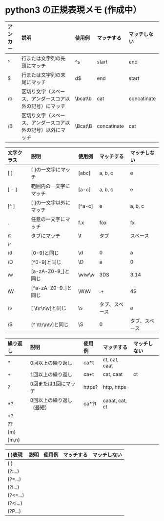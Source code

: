 # python3 の正規表現メモ (作成中）

|アンカー|説明|使用例|マッチする|マッチしない|
|:---|:---|:---|:---|:---|
^|行または文字列の先頭にマッチ|^s|start|end|
$|行または文字列の末尾にマッチ|d$|end|start|
\b|区切り文字（スペース、アンダースコア以外の記号）にマッチ|\bcat\b|cat|concatinate|
\B|区切り文字（スペース、アンダースコア以外の記号）以外にマッチ|\Bcat\B|concatinate|cat|

|文字クラス|説明|使用例|マッチする|マッチしない|
|:---|:---|:---|:---|:---|
[ ]|[ ]の一文字にマッチ|[abc]|a, b, c|e|
[ - ]|範囲内の一文字にマッチ|[a-c]|a, b, c|e|
[^ ]|[ ]の一文字以外にマッチ|[^a-c]|e|a, b, c|
.|任意の一文字にマッチ|f.x|fox|fx|
\t|タブにマッチ|\t|タブ|スペース|
\r|
\d|[0-9]と同じ|\d|0|a|
\D|[^0-9]と同じ|\D|a|0|
\w|[a-zA-Z0-9\_]と同じ|\w\w\w|3DS|3.14|
\W|[^a-zA-Z0-9\_]と同じ|\W\W|.+|4$|
\s|[ \t\r\n\v]と同じ|\s|タブ、スペース|a|
\S|[^ \t\r\n\v]と同じ|\S|0|タブ、スペース|


|繰り返し|説明|使用例|マッチする|マッチしない|
|:---|:---|:---|:---|:---|
\*|0回以上の繰り返し|ca\*t|ct, cat, caat||
+|1回以上の繰り返し|ca+t|cat, caat|ct|
?|0回または1回にマッチ|https?|http, https|
\*?|0回以上の繰り返し（最短）|ca\*?t|caaat, cat, ct||
+?|
??|
{m}|
{m,n}|

|( )表現|説明|使用例|マッチする|マッチしない|
|:---|:---|:---|:---|:---|
( )|
(?:...)|
(?=...)|
(?!...)|
(?<=...)|
(?<!...)|
(?P...)|
